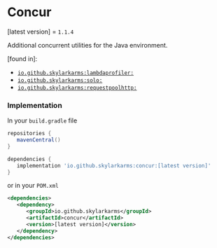 # Concur
[latest version] = `1.1.4`

Additional concurrent utilities for the Java environment.

[found in]:
   - [`io.github.skylarkarms:lambdaprofiler:`](https://github.com/Skylarkarms/LambdaProfiler)
   - [`io.github.skylarkarms:solo:`](https://github.com/Skylarkarms/solo)
   - [`io.github.skylarkarms:requestpoolhttp:`](https://github.com/Skylarkarms/RequestPoolHTTP)

### Implementation
In your `build.gradle` file
```groovy
repositories {
   mavenCentral()
}

dependencies {
   implementation 'io.github.skylarkarms:concur:[latest version]'
}
```

or in your `POM.xml`
```xml
<dependencies>
   <dependency>
      <groupId>io.github.skylarkarms</groupId>
      <artifactId>concur</artifactId>
      <version>[latest version]</version>
   </dependency>
</dependencies>
```
